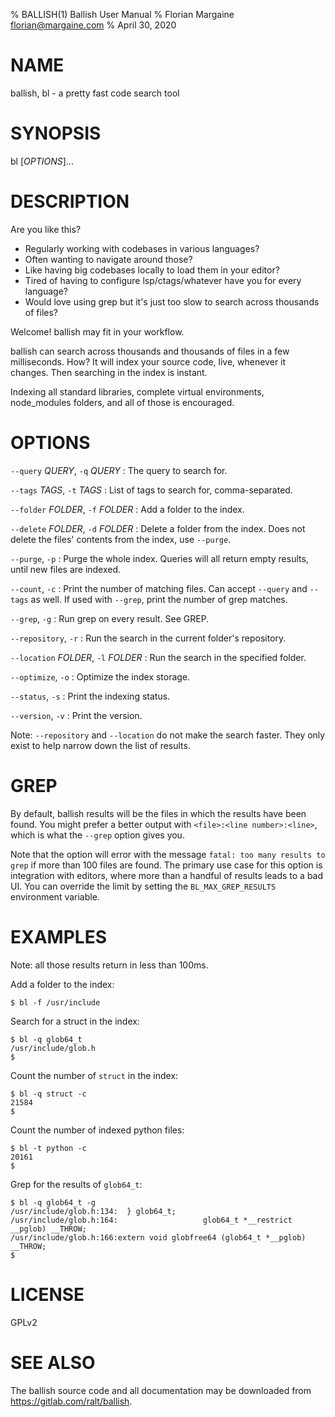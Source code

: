 % BALLISH(1) Ballish User Manual
% Florian Margaine <florian@margaine.com>
% April 30, 2020

# NAME

ballish, bl - a pretty fast code search tool

# SYNOPSIS

bl [*OPTIONS*]...

# DESCRIPTION

Are you like this?

- Regularly working with codebases in various languages?
- Often wanting to navigate around those?
- Like having big codebases locally to load them in your editor?
- Tired of having to configure lsp/ctags/whatever have you for every
  language?
- Would love using grep but it's just too slow to search across
  thousands of files?

Welcome! ballish may fit in your workflow.

ballish can search across thousands and thousands of files in a few
milliseconds. How? It will index your source code, live, whenever it
changes. Then searching in the index is instant.

Indexing all standard libraries, complete virtual environments,
node_modules folders, and all of those is encouraged.

# OPTIONS

`--query` *QUERY*, `-q` *QUERY*
:   The query to search for.

`--tags` *TAGS*, `-t` *TAGS*
:   List of tags to search for, comma-separated.

`--folder` *FOLDER*, `-f` *FOLDER*
:   Add a folder to the index.

`--delete` *FOLDER*, `-d` *FOLDER*
:   Delete a folder from the index. Does not delete the files' contents from the index, use `--purge`.

`--purge`, `-p`
:   Purge the whole index. Queries will all return empty results, until new files are indexed.

`--count`, `-c`
:   Print the number of matching files. Can accept `--query` and `--tags` as well. If used with `--grep`, print the number of grep matches.

`--grep`, `-g`
:   Run grep on every result. See GREP.

`--repository`, `-r`
:   Run the search in the current folder's repository.

`--location` *FOLDER*, `-l` *FOLDER*
:   Run the search in the specified folder.

`--optimize`, `-o`
:   Optimize the index storage.

`--status`, `-s`
:   Print the indexing status.

`--version`, `-v`
:   Print the version.

Note: `--repository` and `--location` do not make the search
faster. They only exist to help narrow down the list of results.

# GREP

By default, ballish results will be the files in which the results
have been found. You might prefer a better output with `<file>:<line
number>:<line>`, which is what the `--grep` option gives you.

Note that the option will error with the message `fatal: too many
results to grep` if more than 100 files are found. The primary use
case for this option is integration with editors, where more than a
handful of results leads to a bad UI. You can override the limit by
setting the `BL_MAX_GREP_RESULTS` environment variable.

# EXAMPLES

Note: all those results return in less than 100ms.

Add a folder to the index:

```
$ bl -f /usr/include
```

Search for a struct in the index:

```
$ bl -q glob64_t
/usr/include/glob.h
$
```

Count the number of `struct` in the index:

```
$ bl -q struct -c
21584
$
```

Count the number of indexed python files:

```
$ bl -t python -c
20161
$
```

Grep for the results of `glob64_t`:

```
$ bl -q glob64_t -g
/usr/include/glob.h:134:  } glob64_t;
/usr/include/glob.h:164:                   glob64_t *__restrict __pglob) __THROW;
/usr/include/glob.h:166:extern void globfree64 (glob64_t *__pglob) __THROW;
$
```

# LICENSE

GPLv2

# SEE ALSO

The ballish source code and all documentation may be downloaded from
<https://gitlab.com/ralt/ballish>.
